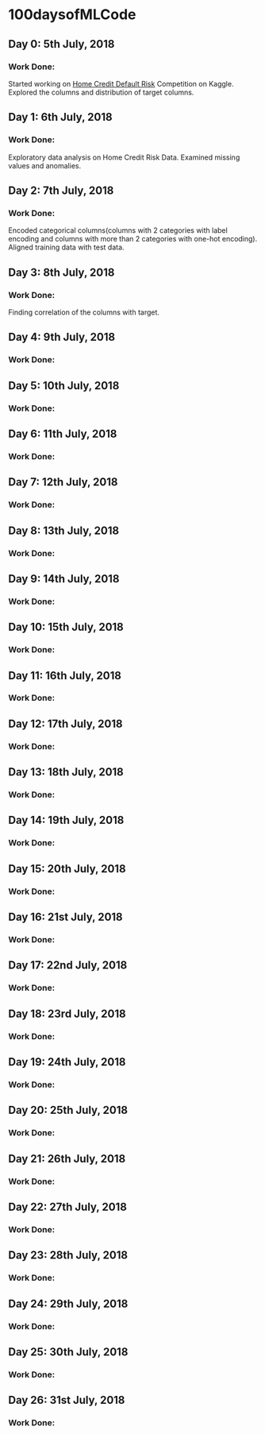 # 100daysofMLCode

## Day 0: 5th July, 2018
### Work Done: 
Started working on <a href=https://www.kaggle.com/c/home-credit-default-risk/>Home Credit Default Risk</a> Competition on Kaggle. Explored the columns and distribution of target columns.

## Day 1: 6th July, 2018
### Work Done: 
Exploratory data analysis on Home Credit Risk Data. Examined missing values and anomalies.

## Day 2: 7th July, 2018
### Work Done:
Encoded categorical columns(columns with 2 categories with label encoding and columns with more than 2 categories with one-hot encoding). Aligned training data with test data.


## Day 3: 8th July, 2018
### Work Done: 
Finding correlation of the columns with target.

## Day 4: 9th July, 2018
### Work Done: 

## Day 5: 10th July, 2018
### Work Done: 

## Day 6: 11th July, 2018
### Work Done: 

## Day 7: 12th July, 2018
### Work Done: 

## Day 8: 13th July, 2018
### Work Done: 

## Day 9: 14th July, 2018
### Work Done: 

## Day 10: 15th July, 2018
### Work Done: 

## Day 11: 16th July, 2018
### Work Done: 

## Day 12: 17th July, 2018
### Work Done: 

## Day 13: 18th July, 2018
### Work Done: 

## Day 14: 19th July, 2018
### Work Done: 

## Day 15: 20th July, 2018
### Work Done: 

## Day 16: 21st July, 2018
### Work Done: 

## Day 17: 22nd July, 2018
### Work Done: 

## Day 18: 23rd July, 2018
### Work Done: 

## Day 19: 24th July, 2018
### Work Done: 

## Day 20: 25th July, 2018
### Work Done: 

## Day 21: 26th July, 2018
### Work Done: 

## Day 22: 27th July, 2018
### Work Done: 

## Day 23: 28th July, 2018
### Work Done: 

## Day 24: 29th July, 2018
### Work Done: 

## Day 25: 30th July, 2018
### Work Done: 

## Day 26: 31st July, 2018
### Work Done: 
